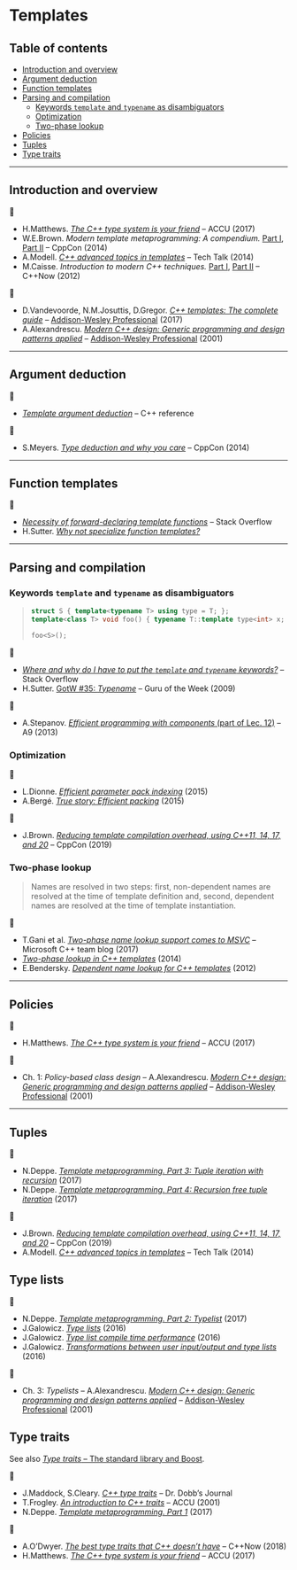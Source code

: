# Templates <!-- omit in toc -->

## Table of contents <!-- omit in toc -->

- [Introduction and overview](#introduction-and-overview)
- [Argument deduction](#argument-deduction)
- [Function templates](#function-templates)
- [Parsing and compilation](#parsing-and-compilation)
	- [Keywords `template` and `typename` as disambiguators](#keywords-template-and-typename-as-disambiguators)
	- [Optimization](#optimization)
	- [Two-phase lookup](#two-phase-lookup)
- [Policies](#policies)
- [Tuples](#tuples)
- [Type traits](#type-traits)

---

## Introduction and overview

:movie_camera:

- H.Matthews. [*The C++ type system is your friend*](https://www.youtube.com/watch?v=MCiVdu7gScs) &ndash; ACCU (2017)
- W.E.Brown. *Modern template metaprogramming: A compendium.* [Part I](https://www.youtube.com/watch?v=Am2is2QCvxY), [Part II](https://www.youtube.com/watch?v=a0FliKwcwXE) &ndash; CppCon (2014)
- A.Modell. [*C++ advanced topics in templates*](https://www.youtube.com/watch?v=X30OwlsMWak) &ndash; Tech Talk (2014)
- M.Caisse. *Introduction to modern C++ techniques.* [Part I](https://www.youtube.com/watch?v=9TFV2JxX7L0), [Part II](https://www.youtube.com/watch?v=urshrBatNo4) &ndash; C++Now (2012)

:book:

- D.Vandevoorde, N.M.Josuttis, D.Gregor. [*C++ templates: The complete guide*](http://www.tmplbook.com/) &ndash; [Addison-Wesley Professional](https://www.informit.com/store/c-plus-plus-templates-the-complete-guide-9780321714121) (2017)
- A.Alexandrescu. [*Modern C++ design: Generic programming and design patterns applied*](http://erdani.com/index.php/books/modern-c-design/) &ndash; [Addison-Wesley Professional](https://www.informit.com/store/modern-c-plus-plus-design-generic-programming-and-design-9780201704310) (2001)

---

## Argument deduction

:link:

- [*Template argument deduction*](https://en.cppreference.com/w/cpp/language/template_argument_deduction) &ndash; C++ reference

:movie_camera:

- S.Meyers. [*Type deduction and why you care*](https://www.youtube.com/watch?v=wQxj20X-tIU) &ndash; CppCon (2014)

---

## Function templates

:link:

- [*Necessity of forward-declaring template functions*](https://stackoverflow.com/questions/7255281/necessity-of-forward-declaring-template-functions) &ndash; Stack Overflow
- H.Sutter. [*Why not specialize function templates?*](http://www.gotw.ca/publications/mill17.htm)

---

## Parsing and compilation

### Keywords `template` and `typename` as disambiguators

> ```cpp
> struct S { template<typename T> using type = T; };
> template<class T> void foo() { typename T::template type<int> x; }
>
> foo<S>();
> ```

:link:

- [*Where and why do I have to put the `template` and `typename` keywords?*](https://stackoverflow.com/a/613132/1625187) &ndash; Stack Overflow
- H.Sutter. [GotW #35: *Typename*](http://www.gotw.ca/gotw/035.htm) &ndash; Guru of the Week (2009)

:movie_camera:

- A.Stepanov. [*Efficient programming with components* (part of Lec. 12)](https://www.youtube.com/watch?v=revYKQKg-eo&t=138) &ndash; A9 (2013)

### Optimization

:link:

- L.Dionne. [*Efficient parameter pack indexing*](https://ldionne.com/2015/11/29/efficient-parameter-pack-indexing/) (2015)
- A.Berg&eacute;. [*True story: Efficient packing*](http://talesofcpp.fusionfenix.com/post-22/true-story-efficient-packing) (2015)

:movie_camera:

- J.Brown. [*Reducing template compilation overhead, using C++11, 14, 17, and 20*](https://www.youtube.com/watch?v=TyiiNVA1syk) &ndash; CppCon (2019)

### Two-phase lookup

> Names are resolved in two steps: first, non-dependent names are resolved at the time of template definition and, second, dependent names are resolved at the time of template instantiation.

:link:

- T.Gani et al. [*Two-phase name lookup support comes to MSVC*](https://devblogs.microsoft.com/cppblog/two-phase-name-lookup-support-comes-to-msvc/) &ndash; Microsoft C++ team blog (2017)
- [*Two-phase lookup in C++ templates*](https://www.gonwan.com/2014/12/12/two-phase-lookup-in-c-templates/) (2014)
- E.Bendersky. [*Dependent name lookup for C++ templates*](https://eli.thegreenplace.net/2012/02/06/dependent-name-lookup-for-c-templates) (2012)

---

## Policies

:movie_camera:

- H.Matthews. [*The C++ type system is your friend*](https://www.youtube.com/watch?v=MCiVdu7gScs&t=2387) &ndash; ACCU (2017)

:book:

- Ch. 1: *Policy-based class design* &ndash; A.Alexandrescu. [*Modern C++ design: Generic programming and design patterns applied*](http://erdani.com/index.php/books/modern-c-design/) &ndash; [Addison-Wesley Professional](https://www.informit.com/store/modern-c-plus-plus-design-generic-programming-and-design-9780201704310) (2001)

---

## Tuples

:link:

- N.Deppe. [*Template metaprogramming. Part 3: Tuple iteration with recursion*](https://nilsdeppe.com/posts/tmpl-part3) (2017)
- N.Deppe. [*Template metaprogramming. Part 4: Recursion free tuple iteration*](https://nilsdeppe.com/posts/tmpl-part4) (2017)

:movie_camera:

- J.Brown. [*Reducing template compilation overhead, using C++11, 14, 17, and 20*](https://www.youtube.com/watch?v=TyiiNVA1syk&t=872) &ndash; CppCon (2019)
- A.Modell. [*C++ advanced topics in templates*](https://www.youtube.com/watch?v=X30OwlsMWak&t=2112) &ndash; Tech Talk (2014)

## Type lists

:link:

- N.Deppe. [*Template metaprogramming. Part 2: Typelist*](https://nilsdeppe.com/posts/tmpl-part2) (2017)
- J.Galowicz. [*Type lists*](https://blog.galowicz.de/2016/05/08/compile_time_type_lists/) (2016)
- J.Galowicz. [*Type list compile time performance*](https://blog.galowicz.de/2016/06/25/cpp_template_type_list_performance/) (2016)
- J.Galowicz. [*Transformations between user input/output and type lists*](https://blog.galowicz.de/2016/05/14/converting_between_c_strings_and_type_lists/) (2016)

:book:

- Ch. 3: *Typelists* &ndash; A.Alexandrescu. [*Modern C++ design: Generic programming and design patterns applied*](http://erdani.com/index.php/books/modern-c-design/) &ndash; [Addison-Wesley Professional](https://www.informit.com/store/modern-c-plus-plus-design-generic-programming-and-design-9780201704310) (2001)

## Type traits

See also [*Type traits* &ndash; The standard library and Boost](std_library.md#type-traits).

:link:

- J.Maddock, S.Cleary. [*C++ type traits*](https://www.boost.org/doc/libs/1_31_0/libs/type_traits/c++_type_traits.htm) &ndash; Dr. Dobb’s Journal
- T.Frogley. [*An introduction to C++ traits*](https://accu.org/index.php/journals/442) &ndash; ACCU (2001)
- N.Deppe. [*Template metaprogramming. Part 1*](https://nilsdeppe.com/posts/tmpl-part1) (2017)

:movie_camera:

- A.O’Dwyer. [*The best type traits that C++ doesn’t have*](https://www.youtube.com/watch?v=MWBfmmg8-Yo) &ndash; C++Now (2018)
- H.Matthews. [*The C++ type system is your friend*](https://www.youtube.com/watch?v=MCiVdu7gScs&t=2028) &ndash; ACCU (2017)

<!--
http://www.gotw.ca/publications/mxc++-item-4.htm

https://stackoverflow.com/questions/281725/template-specialization-based-on-inherit-class

https://www.codeproject.com/Articles/268849/An-Idiots-Guide-to-Cplusplus-Templates-Part-2
https://www.hackcraft.net/cpp/templateinheritance/

https://stackoverflow.com/questions/55396786/check-if-class-is-a-template-specialization/55398444#55398444
 -->
